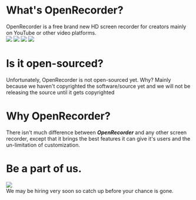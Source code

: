 # What's OpenRecorder?
OpenRecorder is a free brand new HD screen recorder for creators mainly on YouTube or other video platforms.\
<a href="https://discord.gg/XVsKtnKubs" alt="OpenRecorder"><img src="https://img.shields.io/badge/Developed%20by-Pronner-blueviolet" /></a> <a href="https://discord.gg/XVsKtnKubs" alt="Pronner Studios"><img src="https://img.shields.io/badge/Published%20by-Pronner%20Studios-blue" /></a>
<a href="https://discord.gg/XVsKtnKubs" alt="Version"><img src="https://img.shields.io/badge/Version-FREE-success/"></a> <a href="https://discord.gg/XVsKtnKubs" alt="Stability"><img src="https://img.shields.io/badge/stability-78%25-yellow"></a>

# Is it open-sourced?
Unfortunately, OpenRecorder is not open-sourced yet. Why?
Mainly because we haven't copyrighted the software/source yet and we will not be releasing the source until it gets copyrighted

# Why OpenRecorder?

There isn't much difference between ***OpenRecorder*** and any other screen recorder, except that it brings the best features it can give it's users and the un-limitation of customization.

# Be a part of us.

<a href="https://discord.gg/XVsKtnKubs" alt="Discord Server"><img src="https://img.shields.io/badge/Join%20our-Discord%20Server-informational"></a>\
We may be hiring very soon so catch up before your chance is gone.
